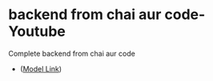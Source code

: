 # backend from chai aur code-Youtube
Complete backend from chai aur code
- ([Model Link](https://app.eraser.io/workspace/YtPqZ1VogxGy1jzIDkzj))